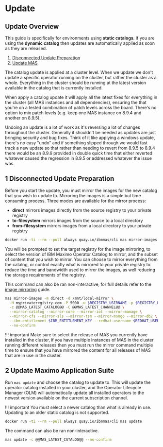 Update
===============================================================================

Update Overview
-------------------------------------------------------------------------------
This guide is specifically for environments using **static catalogs**.  If you are using the **dynamic catalog** then updates are automatically applied as soon as they are released.

1. [Disconnected Update Preparation](#1-disconnected-install-preparation)
2. [Update MAS](#2-update-maximo-application-suite)

The catalog update is applied at a cluster level.  When we update we don't update a specific operator running on the cluster, but rather the cluster as a whole.  Everything in the cluster should be running at the latest version available in the catalog that is currently installed.

When apply a catalog update it will apply all the latest fixes for everything in the cluster (all MAS instances and all dependencies), ensuring the that you're on a tested combination of patch levels across the board.  There's no option to mix patch levels (e.g. keep one MAS instance on 8.9.4 and another on 8.9.5).

Undoing an update is a lot of work as it's reversing a lot of changes throughout the cluster.  Generally it shouldn't be needed as updates are just bringing security and bug fixes.  Think of it like applying a windows update, there's no easy "undo" and if something slipped through we would fast track a new update so that rather than needing to revert from 8.9.5 to 8.9.4 there would be an 8.9.6 provided in double quick time that either reverted whatever caused the regression in 8.9.5 or addressed whatever the issue was.


1 Disconnected Update Preparation
-------------------------------------------------------------------------------
Before you start the update, you must mirror the images for the new catalog that you wish to update to. Mirroring the images is a simple but time consuming process.  Three modes are available for the mirror process:

- **direct** mirrors images directly from the source registry to your private registry
- **to-filesystem** mirrors images from the source to a local directory
- **from-filesystem** mirrors images from a local directory to your private registry

```bash
docker run -ti --rm --pull always quay.io/ibmmas/cli mas mirror-images
```

You will be prompted to set the target registry for the image mirroring, to select the version of IBM Maximo Operator Catalog to mirror, and the subset of content that you wish to mirror.  You can choose to mirror everything from the catalog, or control exactly what is mirrored to your private registry to reduce the time and bandwidth used to mirror the images, as well reducing the storage requirements of the registry.

This command can also be ran non-interactive, for full details refer to the [image mirroring](../guides/image-mirroring.md) guide.

```bash
mas mirror-images -m direct -d /mnt/local-mirror \
  -H myprivateregistry.com -P 5000 -u $REGISTRY_USERNAME -p $REGISTRY_PASSWORD \
  -c @@MAS_LATEST_CATALOG@@ -C @@MAS_LATEST_CHANNEL@@ \
  --mirror-catalog --mirror-core --mirror-iot --mirror-manage \
  --mirror-cfs --mirror-sls --mirror-tsm --mirror-mongo --mirror-db2 \
  --ibm-entitlement $IBM_ENTITLEMENT_KEY --redhat-username $REDHAT_USERNAME --redhat-password $REDHAT_PASSWORD \
  --no-confirm
```

!!! important
    Make sure to select the release of MAS you currently have installed in the cluster, if you have multiple instances of MAS in the cluster running different releases then you must run the mirror command multiple time to ensure that you have mirrored the content for all releases of MAS that are in use in the cluster.


2 Update Maximo Application Suite
-------------------------------------------------------------------------------
Run `mas update` and choose the catalog to update to.  This will update the operator catalog installed in your cluster, and the Operator Lifecycle Manager (OLM) will automatically update all installed operators to the newest version available on the current subscription channel.

!!! important
    You must select a newer catalog than what is already in use.  Updating to an older static catalog is not supported.

```bash
docker run -ti --rm --pull always quay.io/ibmmas/cli mas update
```


The command can also be ran non-interactive.

```bash
mas update -c @@MAS_LATEST_CATALOG@@ --no-confirm
```
